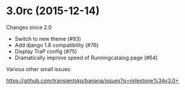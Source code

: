 3.0rc (2015-12-14)
==================

Changes since 2.0

* Switch to new theme (#93)
* Add django 1.8 compatibility (#76)
* Display TraP config (#75)
* Dramatically improve speed of Runningcatalog page (#64)

Various other small issues:

https://github.com/transientskp/banana/issues?q=milestone%3Av3.0+
